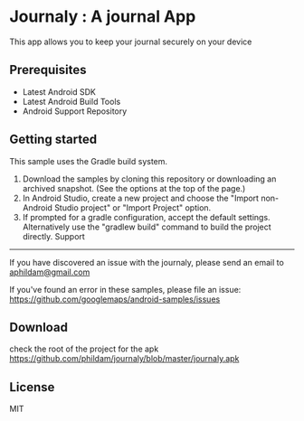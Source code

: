 Journaly : A journal App
=====================================================

This app allows you  to keep your journal securely on your device

Prerequisites
--------------

- Latest Android SDK
- Latest Android Build Tools
- Android Support Repository

Getting started
---------------

This sample uses the Gradle build system.

1. Download the samples by cloning this repository or downloading an archived
snapshot. (See the options at the top of the page.)
1. In Android Studio, create a new project and choose the "Import non-Android Studio project" or
"Import Project" option.
1. If prompted for a gradle configuration, accept the default settings.
Alternatively use the "gradlew build" command to build the project directly.
Support
-------


If you have discovered an issue with the journaly, please send an email to aphildam@gmail.com

If you've found an error in these samples, please file an issue:
https://github.com/googlemaps/android-samples/issues

Download
-------
check the root of the project for the apk
https://github.com/phildam/journaly/blob/master/journaly.apk

License
-------

MIT
